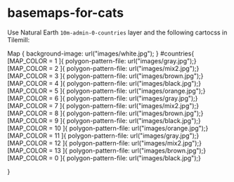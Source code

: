 basemaps-for-cats
=================
 Use Natural Earth `10m-admin-0-countries` layer and the following cartocss in Tilemill:


Map {
 background-image: url("images/white.jpg");
}
#countries{
  	[MAP_COLOR = 1 ]{ polygon-pattern-file: url("images/gray.jpg");}
  	[MAP_COLOR = 2 ]{ polygon-pattern-file: url("images/mix2.jpg");}
  	[MAP_COLOR = 3 ]{ polygon-pattern-file: url("images/brown.jpg");}
  	[MAP_COLOR = 4 ]{ polygon-pattern-file: url("images/black.jpg");}
  	[MAP_COLOR = 5 ]{ polygon-pattern-file: url("images/orange.jpg");}
   [MAP_COLOR = 6 ]{ polygon-pattern-file: url("images/gray.jpg");}
  	[MAP_COLOR = 7 ]{ polygon-pattern-file: url("images/mix2.jpg");}
  	[MAP_COLOR = 8 ]{ polygon-pattern-file: url("images/brown.jpg");}
  	[MAP_COLOR = 9 ]{ polygon-pattern-file: url("images/black.jpg");}
  	[MAP_COLOR = 10 ]{ polygon-pattern-file: url("images/orange.jpg");}
   [MAP_COLOR = 11 ]{ polygon-pattern-file: url("images/gray.jpg");}
  	[MAP_COLOR = 12 ]{ polygon-pattern-file: url("images/mix2.jpg");}
  	[MAP_COLOR = 13 ]{ polygon-pattern-file: url("images/brown.jpg");}
  [MAP_COLOR = 0 ]{ polygon-pattern-file: url("images/black.jpg");}

  }
